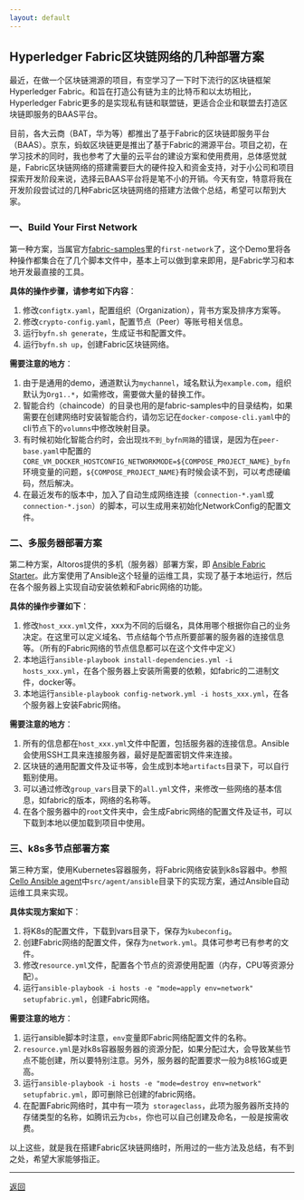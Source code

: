 ```yaml
---
layout: default
---
```


## Hyperledger Fabric区块链网络的几种部署方案

最近，在做一个区块链溯源的项目，有空学习了一下时下流行的区块链框架Hyperledger Fabric。和旨在打造公有链为主的比特币和以太坊相比，Hyperledger Fabric更多的是实现私有链和联盟链，更适合企业和联盟去打造区块链即服务的BAAS平台。

目前，各大云商（BAT，华为等）都推出了基于Fabric的区块链即服务平台（BAAS）。京东，蚂蚁区块链更是推出了基于Fabric的溯源平台。项目之初，在学习技术的同时，我也参考了大量的云平台的建设方案和使用费用，总体感觉就是，Fabric区块链网络的搭建需要巨大的硬件投入和资金支持，对于小公司和项目探索开发阶段来说，选择云BAAS平台将是笔不小的开销。今天有空，特意将我在开发阶段尝试过的几种Fabric区块链网络的搭建方法做个总结，希望可以帮到大家。

### 一、Build Your First Network

第一种方案，当属官方[fabric-samples](https://github.com/hyperledger/fabric-samples.git)里的`first-network`了，这个Demo里将各种操作都集合在了几个脚本文件中，基本上可以做到拿来即用，是Fabric学习和本地开发最直接的工具。

**具体的操作步骤，请参考如下内容**：

1. 修改`configtx.yaml`，配置组织（Organization），背书方案及排序方案等。
2. 修改`crypto-config.yaml`，配置节点（Peer）等账号相关信息。
3. 运行`byfn.sh generate`，生成证书和配置文件。
4. 运行`byfn.sh up`，创建Fabric区块链网络。

**需要注意的地方**：

1. 由于是通用的demo，通道默认为`mychannel`，域名默认为`example.com`，组织默认为`Org1..*`，如需修改，需要做大量的替换工作。
2. 智能合约（chaincode）的目录也用的是fabric-samples中的目录结构，如果需要在创建网络时安装智能合约，请勿忘记在`docker-compose-cli.yaml`中的cli节点下的`volumns`中修改映射目录。
3. 有时候初始化智能合约时，会出现`找不到_byfn网路`的错误，是因为在`peer-base.yaml`中配置的`CORE_VM_DOCKER_HOSTCONFIG_NETWORKMODE=${COMPOSE_PROJECT_NAME}_byfn`环境变量的问题，`${COMPOSE_PROJECT_NAME}`有时候会读不到，可以考虑硬编码，然后解决。
4. 在最近发布的版本中，加入了自动生成网络连接（`connection-*.yaml`或`connection-*.json`）的脚本，可以生成用来初始化NetworkConfig的配置文件。

### 二、多服务器部署方案

第二种方案，Altoros提供的多机（服务器）部署方案，即
[Ansible Fabric Starter](https://github.com/Altoros/Ansible-Fabric-Starter.git)。此方案使用了Ansible这个轻量的运维工具，实现了基于本地运行，然后在各个服务器上实现自动安装依赖和Fabric网络的功能。

**具体的操作步骤如下**：

1. 修改`host_xxx.yml`文件，xxx为不同的后缀名，具体用哪个根据你自己的业务决定。在这里可以定义域名、节点结每个节点所要部署的服务器的连接信息等。（所有的Fabric网络的节点信息都可以在这个文件中定义）
2. 本地运行`ansible-playbook install-dependencies.yml -i hosts_xxx.yml`，在各个服务器上安装所需要的依赖，如fabric的二进制文件，docker等。
3. 本地运行`ansible-playbook config-network.yml -i hosts_xxx.yml`，在各个服务器上安装Fabric网络。

**需要注意的地方**：

1. 所有的信息都在`host_xxx.yml`文件中配置，包括服务器的连接信息。Ansible会使用SSH工具来连接服务器，最好是配置密钥文件来连接。
2. 区块链的通用配置文件及证书等，会生成到本地`artifacts`目录下，可以自行甄别使用。
3. 可以通过修改`group_vars`目录下的`all.yml`文件，来修改一些网络的基本信息，如fabric的版本，网络的名称等。
4. 在各个服务器中的`root`文件夹中，会生成Fabric网络的配置文件及证书，可以下载到本地以便加载到项目中使用。

### 三、k8s多节点部署方案

第三种方案，使用Kubernetes容器服务，将Fabric网络安装到k8s容器中。参照[Cello Ansible agent](https://github.com/hyperledger/cello.git)中`src/agent/ansible`目录下的实现方案，通过Ansible自动运维工具来实现。

**具体实现方案如下**：

1. 将K8s的配置文件，下载到vars目录下，保存为`kubeconfig`。
2. 创建Fabric网络的配置文件，保存为`network.yml`。具体可参考已有参考的文件。
3. 修改`resource.yml`文件，配置各个节点的资源使用配置（内存，CPU等资源分配）。
4. 运行`ansible-playbook -i hosts -e "mode=apply env=network" setupfabric.yml`，创建Fabric网络。

**需要注意的地方**：

1. 运行ansible脚本时注意，`env`变量即Fabric网络配置文件的名称。
2. `resource.yml`是对k8s容器服务器的资源分配，如果分配过大，会导致某些节点不能创建，所以要特别注意。另外，服务器的配置要求一般为8核16G或更高。
3. 运行`ansible-playbook -i hosts -e "mode=destroy env=network" setupfabric.yml`，即可删除已创建的fabric网络。
4. 在配置Fabric网络时，其中有一项为` storageclass`，此项为服务器所支持的存储类型的名称，如腾讯云为`cbs`，你也可以自己创建及命名，一般是按需收费。

以上这些，就是我在搭建Fabric区块链网络时，所用过的一些方法及总结，有不到之处，希望大家能够指正。

* * *

[返回](http://ecsoya.github.io/fabric)
